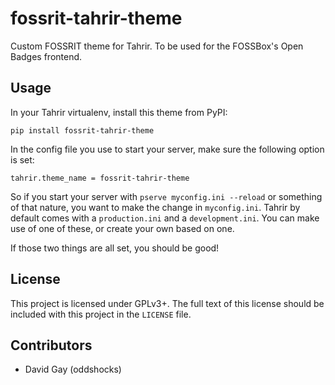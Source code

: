 # fossrit-tahrir-theme

Custom FOSSRIT theme for Tahrir. To be used for the FOSSBox's Open Badges frontend.

## Usage

In your Tahrir virtualenv, install this theme from PyPI:

    pip install fossrit-tahrir-theme

In the config file you use to start your server, make sure the following
option is set:

    tahrir.theme_name = fossrit-tahrir-theme

So if you start your server with `pserve myconfig.ini --reload` or something
of that nature, you want to make the change in `myconfig.ini`. Tahrir by
default comes with a `production.ini` and a `development.ini`. You can make
use of one of these, or create your own based on one.

If those two things are all set, you should be good!

## License

This project is licensed under GPLv3+. The full text of this license should be
included with this project in the `LICENSE` file.

## Contributors

-   David Gay (oddshocks)
